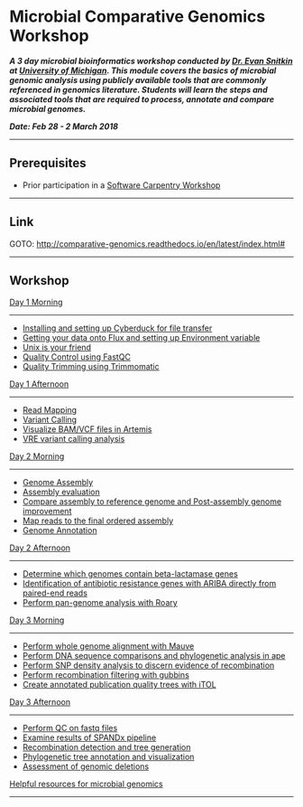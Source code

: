 Microbial Comparative Genomics Workshop
=======================================

***A 3 day microbial bioinformatics workshop conducted by [Dr. Evan Snitkin](http://thesnitkinlab.com/index.php) at [University of Michigan](https://www.umich.edu/). This module covers the basics of microbial genomic analysis using publicly available tools that are commonly referenced in genomics literature. Students will learn the steps and associated tools that are required to process, annotate and compare microbial genomes.***

***Date: Feb 28 - 2 March 2018***
***
<!---
Link to Software Carpentry Etherpad:
http://pad.software-carpentry.org/micro612_bacterial_genomics_workshop
-->

Prerequisites
-------------

- Prior participation in a [Software Carpentry Workshop](https://umswc.github.io/2018-02-26-UMich/)
***
<!---
- [Micro612 pre-course hw](https://github.com/alipirani88/Comparative_Genomics/blob/master/Micro612_pre-course_hw/Micro612_w18_pre-course_hw.pdf): A pre-course homework will help setting up Micro612 flux directories and bash profile.
-->

Link
----

GOTO: http://comparative-genomics.readthedocs.io/en/latest/index.html#
***

Workshop
--------

[Day 1 Morning](https://github.com/alipirani88/Comparative_Genomics/blob/master/day1_morning/README.md)
***
- [Installing and setting up Cyberduck for file transfer](https://github.com/alipirani88/Comparative_Genomics/blob/master/day1_morning/README.md#installing-and-setting-up-cyberduck-for-file-transfer)
- [Getting your data onto Flux and setting up Environment variable](https://github.com/alipirani88/Comparative_Genomics/blob/master/day1_morning/README.md#getting-your-data-onto-glux-and-setting-up-environment-variable)
- [Unix is your friend](https://github.com/alipirani88/Comparative_Genomics/blob/master/day1_morning/README.md#unix-is-your-friend)
- [Quality Control using FastQC](https://github.com/alipirani88/Comparative_Genomics/blob/master/day1_morning/README.md#quality-control-using-fastqc)
- [Quality Trimming using Trimmomatic](https://github.com/alipirani88/Comparative_Genomics/blob/master/day1_morning/README.md#quality-trimming-using-trimmomatic)

[Day 1 Afternoon](https://github.com/alipirani88/Comparative_Genomics/blob/master/day1_afternoon/README.md#day-1-afternoon)
***
- [Read Mapping](https://github.com/alipirani88/Comparative_Genomics/blob/master/day1_afternoon/README.md#read-mapping)
- [Variant Calling](https://github.com/alipirani88/Comparative_Genomics/blob/master/day1_afternoon/README.md#variant-calling-and-filteration)
- [Visualize BAM/VCF files in Artemis](https://github.com/alipirani88/Comparative_Genomics/blob/master/day1_afternoon/README.md#visualize-bam-and-vcf-files-in-artemis)
- [VRE variant calling analysis](https://github.com/alipirani88/Comparative_Genomics/blob/master/day1_afternoon/README.md#vre-variant-calling-analysis)

[Day 2 Morning](https://github.com/alipirani88/Comparative_Genomics/blob/master/day2_morning/README.md#day-2-morning)
***
- [Genome Assembly](https://github.com/alipirani88/Comparative_Genomics/blob/master/day2_morning/README.md#genome-assembly)
- [Assembly evaluation](https://github.com/alipirani88/Comparative_Genomics/blob/master/day2_morning/README.md#assembly-evaluation-using-quast)
- [Compare assembly to reference genome and Post-assembly genome improvement](https://github.com/alipirani88/Comparative_Genomics/blob/master/day2_morning/README.md#compare-assembly-to-reference-genome-and-post-assembly-genome-improvement)
- [Map reads to the final ordered assembly](https://github.com/alipirani88/Comparative_Genomics/blob/master/day2_morning/README.md#map-reads-to-the-final-ordered-assembly)
- [Genome Annotation](https://github.com/alipirani88/Comparative_Genomics/blob/master/day2_morning/README.md#genome-annotation)

[Day 2 Afternoon](https://github.com/alipirani88/Comparative_Genomics/blob/master/day2_afternoon/README.md#day-2-afternoon)
***
- [Determine which genomes contain beta-lactamase genes](https://github.com/alipirani88/Comparative_Genomics/blob/master/day2_afternoon/README.md#determine-which-genomes-contain-beta-lactamase-genes)
- [Identification of antibiotic resistance genes with ARIBA directly from paired-end reads](https://github.com/alipirani88/Comparative_Genomics/blob/master/day2_afternoon/README.md#identification-of-antibiotic-resistance-genes-with-ariba-directly-from-paired-end-reads)
- [Perform pan-genome analysis with Roary](https://github.com/alipirani88/Comparative_Genomics/blob/master/day2_afternoon/README.md#perform-pan-genome-analysis-with-roary)

[Day 3 Morning](https://github.com/alipirani88/Comparative_Genomics/blob/master/day3_morning/README.md#day-3-morning)
***
- [Perform whole genome alignment with Mauve](https://github.com/alipirani88/Comparative_Genomics/blob/master/day3_morning/README.md#perform-whole-genome-alignment-with-Mauve)
- [Perform DNA sequence comparisons and phylogenetic analysis in ape](https://github.com/alipirani88/Comparative_Genomics/blob/master/day3_morning/README.md#perform-some-dna-sequence-comparisons-and-phylogenetic-analysis-in-ape)
- [Perform SNP density analysis to discern evidence of recombination](https://github.com/alipirani88/Comparative_Genomics/blob/master/day3_morning/README.md#perform-snp-density-analysis-to-discern-evidence-of-recombination)
- [Perform recombination filtering with gubbins](https://github.com/alipirani88/Comparative_Genomics/blob/master/day3_morning/README.md#perform-recombination-filtering-with-gubbins)
- [Create annotated publication quality trees with iTOL](https://github.com/alipirani88/Comparative_Genomics/blob/master/day3_morning/README.md#create-annotated-publication-quality-trees-with-itol)

[Day 3 Afternoon](https://github.com/alipirani88/Comparative_Genomics/blob/master/day3_afternoon/README.md#day-3-afternoon)
***
- [Perform QC on fastq files](https://github.com/alipirani88/Comparative_Genomics/blob/master/day3_afternoon/README.md#perform-qc-on-fastq-files)
- [Examine results of SPANDx pipeline](https://github.com/alipirani88/Comparative_Genomics/blob/master/day3_afternoon/README.md#examine-results-of-spandx-pipeline)
- [Recombination detection and tree generation](https://github.com/alipirani88/Comparative_Genomics/blob/master/day3_afternoon/README.md#recombination-detection-and-tree-generation)
- [Phylogenetic tree annotation and visualization](https://github.com/alipirani88/Comparative_Genomics/blob/master/day3_afternoon/README.md#phylogenetic-tree-annotation-and-visualization)
- [Assessment of genomic deletions](https://github.com/alipirani88/Comparative_Genomics/blob/master/day3_afternoon/README.md#assessment-of-genomic-deletions)



[Helpful resources for microbial genomics](https://github.com/alipirani88/Comparative_Genomics/blob/master/online_resources/README.md#helpful-resources-for-microbial-genomics)
***
